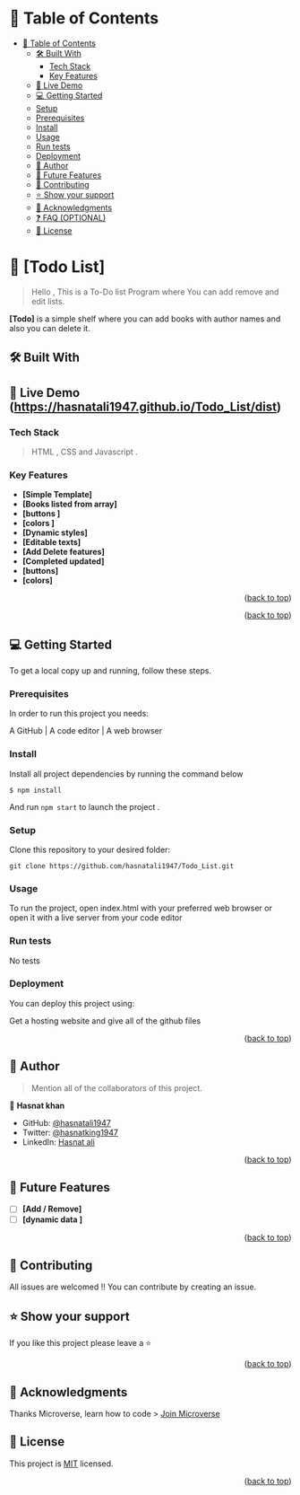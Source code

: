# 📗 Table of Contents

- [📗 Table of Contents](#-table-of-contents)
  - [🛠️ Built With ](#-built-with-)
    - [Tech Stack ](#tech-stack-)
    - [Key Features](#key-features)
   - [🚀 Live Demo ](#-live-demo-)
   - [💻 Getting Started ](#-getting-started-)
   - [Setup](#setup)
   - [Prerequisites](#prerequisites)
    - [Install](#install)
    - [Usage](#usage)
    - [Run tests](#run-tests)
    - [Deployment](#triangular_flag_on_post-deployment)
  - [👥 Author ](#-author-)
  - [🔭 Future Features ](#-future-features-)
  - [🤝 Contributing ](#-contributing-)
  - [⭐️ Show your support](#support)
  - [🙏 Acknowledgments ](#-acknowledgments-)
  - [❓ FAQ (OPTIONAL)](#faq)
  - [📝 License ](#-license-)

# 📖 [Todo List] <a name="about-project"></a>

> Hello , This is a To-Do list Program where You can add remove and edit lists.

**[Todo]** is a simple shelf where you can add books with author names and also you can delete it.

## 🛠️ Built With <a name="built-with"></a>

## 🚀 Live Demo <a name="live-demo">(https://hasnatali1947.github.io/Todo_List/dist)</a>

### Tech Stack <a name="tech-stack"></a>

>  HTML , CSS and Javascript .

<!-- Features -->

### Key Features <a name="key-features"></a>

- **[Simple Template]**
- **[Books listed from array]**
- **[buttons ]**
- **[colors ]**
- **[Dynamic styles]**
- **[Editable texts]**
- **[Add Delete features]**
- **[Completed updated]**
- **[buttons]**
- **[colors]**

<p align="right">(<a href="#readme-top">back to top</a>)</p>

<!-- LIVE DEMO -->

<p align="right">(<a href="#readme-top">back to top</a>)</p>

<!-- GETTING STARTED -->

## 💻 Getting Started <a name="getting-started"></a>

To get a local copy up and running, follow these steps.

### Prerequisites

In order to run this project you needs:

A GitHub | A code editor | A web browser

### Install

Install all project dependencies by running the command below

  `$ npm install`

And run `npm start` to launch the project .

### Setup

Clone this repository to your desired folder:

  `git clone https://github.com/hasnatali1947/Todo_List.git`

### Usage

To run the project, open index.html with your preferred web browser or open it with a live server from your code editor

### Run tests

No tests

### Deployment

You can deploy this project using:

Get a hosting website and give all of the github files

<p align="right">(<a href="#readme-top">back to top</a>)</p>

<!-- AUTHORS -->

## 👥 Author <a name="author"></a>

> Mention all of the collaborators of this project.

👤 **Hasnat khan**

- GitHub: [@hasnatali1947](https://github.com/hasnatali1947)
- Twitter: [@hasnatking1947](https://twitter.com/hasnatking1947)
- LinkedIn: [Hasnat ali](https://www.linkedin.com/feed/?trk=homepage-basic_google-sign-in-submit)

<p align="right">(<a href="#readme-top">back to top</a>)</p>

<!-- FUTURE FEATURES -->

## 🔭 Future Features <a name="future-features"></a>

- [ ] **[Add / Remove]**
- [ ] **[dynamic data ]**

<p align="right">(<a href="#readme-top">back to top</a>)</p>

<!-- CONTRIBUTING -->

## 🤝 Contributing <a name="contributing"></a>

All issues are welcomed !! You can contribute by creating an issue.

<!-- SUPPORT -->

## ⭐️ Show your support <a name="support"></a>

If you like this project please leave a ⭐️

<p align="right">(<a href="#readme-top">back to top</a>)</p>

<!-- ACKNOWLEDGEMENTS -->

## 🙏 Acknowledgments <a name="acknowledgements"></a>

Thanks Microverse, learn how to code > [Join Microverse](https://www.microverse.org/?grsf=9m3hq6)

## 📝 License <a name="license"></a>

This project is [MIT](./LICENSE) licensed.

<p align="right">(<a href="#readme-top">back to top</a>)</p>
